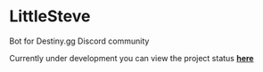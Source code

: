 # LittleSteve
Bot for Destiny.gg Discord community

Currently under development you can view the project status **[here](https://github.com/niceprogramming/LittleSteve/projects/1)**
